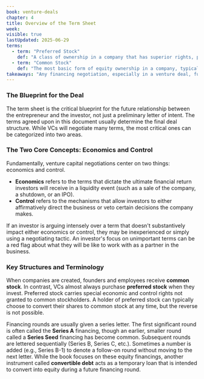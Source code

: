 ```yaml
---
book: venture-deals
chapter: 4
title: Overview of the Term Sheet
week: 
visible: true
lastUpdated: 2025-06-29
terms:
  - term: "Preferred Stock"
    def: "A class of ownership in a company that has superior rights, privileges, and protections compared to common stock. VCs receive preferred stock, which typically includes rights related to liquidation preference (getting their money back first in a sale) and control."
  - term: "Common Stock"
    def: "The most basic form of equity ownership in a company, typically held by founders and employees. It does not have the special economic and control rights associated with preferred stock."
takeaways: "Any financing negotiation, especially in a venture deal, fundamentally revolves around just two key concepts: economics (who gets what money and when) and control (who gets to make decisions). Understanding this allows an entrepreneur to focus on the most critical terms and identify inexperienced investors who might get bogged down in less important details."
---
```


### The Blueprint for the Deal
The term sheet is the critical blueprint for the future relationship between the entrepreneur and the investor, not just a preliminary letter of intent. The terms agreed upon in this document usually determine the final deal structure. While VCs will negotiate many terms, the most critical ones can be categorized into two areas.

### The Two Core Concepts: Economics and Control
Fundamentally, venture capital negotiations center on two things: economics and control.
* **Economics** refers to the terms that dictate the ultimate financial return investors will receive in a liquidity event (such as a sale of the company, a shutdown, or an IPO).
* **Control** refers to the mechanisms that allow investors to either affirmatively direct the business or veto certain decisions the company makes.

If an investor is arguing intensely over a term that doesn't substantively impact either economics or control, they may be inexperienced or simply using a negotiating tactic. An investor's focus on unimportant terms can be a red flag about what they will be like to work with as a partner in the business.

### Key Structures and Terminology
When companies are created, founders and employees receive **common stock**. In contrast, VCs almost always purchase **preferred stock** when they invest. Preferred stock carries special economic and control rights not granted to common stockholders. A holder of preferred stock can typically choose to convert their shares to common stock at any time, but the reverse is not possible.

Financing rounds are usually given a series letter. The first significant round is often called the **Series A** financing, though an earlier, smaller round called a **Series Seed** financing has become common. Subsequent rounds are lettered sequentially (Series B, Series C, etc.). Sometimes a number is added (e.g., Series B-1) to denote a follow-on round without moving to the next letter. While the book focuses on these equity financings, another instrument called **convertible debt** acts as a temporary loan that is intended to convert into equity during a future financing round.